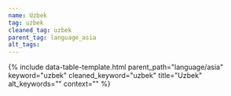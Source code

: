 ```yaml
---
name: Uzbek
tag: uzbek
cleaned_tag: uzbek
parent_tag: language_asia
alt_tags: 
---
```


{% include data-table-template.html 
  parent_path="language/asia" 
  keyword="uzbek" 
  cleaned_keyword="uzbek" 
  title="Uzbek"
  alt_keywords=""
  context=""
%}


